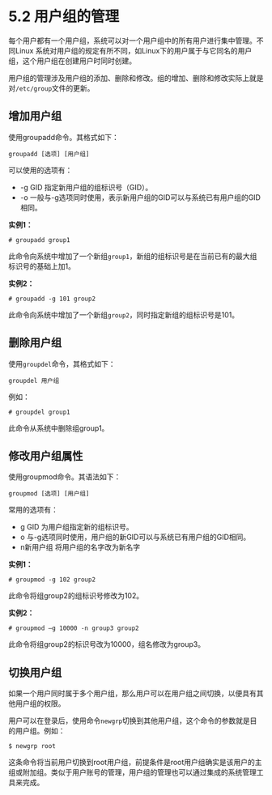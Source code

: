 # 5.2 用户组的管理

每个用户都有一个用户组，系统可以对一个用户组中的所有用户进行集中管理。不同Linux 系统对用户组的规定有所不同，如Linux下的用户属于与它同名的用户组，这个用户组在创建用户时同时创建。

用户组的管理涉及用户组的添加、删除和修改。组的增加、删除和修改实际上就是对`/etc/group`文件的更新。

## 增加用户组

使用groupadd命令。其格式如下：

```
groupadd [选项] [用户组]
```

可以使用的选项有：

- -g GID 指定新用户组的组标识号（GID）。
- -o 一般与-g选项同时使用，表示新用户组的GID可以与系统已有用户组的GID相同。
 
**实例1：**
```
# groupadd group1
```
此命令向系统中增加了一个新组`group1`，新组的组标识号是在当前已有的最大组标识号的基础上加1。

**实例2：**
```
# groupadd -g 101 group2
```
此命令向系统中增加了一个新组`group2`，同时指定新组的组标识号是101。

## 删除用户组

使用`groupdel`命令，其格式如下：

```
groupdel 用户组
```
例如：
```
# groupdel group1
```
此命令从系统中删除组group1。

## 修改用户组属性

使用groupmod命令。其语法如下：

```
groupmod [选项] [用户组]
```
常用的选项有：

- g GID 为用户组指定新的组标识号。
- o 与-g选项同时使用，用户组的新GID可以与系统已有用户组的GID相同。
- n新用户组 将用户组的名字改为新名字

**实例1：**
```
# groupmod -g 102 group2
```
此命令将组group2的组标识号修改为102。

**实例2：**
```
# groupmod –g 10000 -n group3 group2
```
此命令将组group2的标识号改为10000，组名修改为group3。

## 切换用户组

如果一个用户同时属于多个用户组，那么用户可以在用户组之间切换，以便具有其他用户组的权限。

用户可以在登录后，使用命令`newgrp`切换到其他用户组，这个命令的参数就是目的用户组。例如：
```
$ newgrp root
```
这条命令将当前用户切换到root用户组，前提条件是root用户组确实是该用户的主组或附加组。类似于用户账号的管理，用户组的管理也可以通过集成的系统管理工具来完成。

